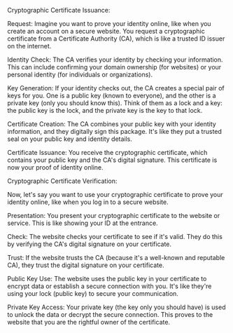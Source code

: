 Cryptographic Certificate Issuance:

Request: Imagine you want to prove your identity online, like when you create an account on a secure website. You request a cryptographic certificate from a Certificate Authority (CA), which is like a trusted ID issuer on the internet.

Identity Check: The CA verifies your identity by checking your information. This can include confirming your domain ownership (for websites) or your personal identity (for individuals or organizations).

Key Generation: If your identity checks out, the CA creates a special pair of keys for you. One is a public key (known to everyone), and the other is a private key (only you should know this). Think of them as a lock and a key: the public key is the lock, and the private key is the key to that lock.

Certificate Creation: The CA combines your public key with your identity information, and they digitally sign this package. It's like they put a trusted seal on your public key and identity details.

Certificate Issuance: You receive the cryptographic certificate, which contains your public key and the CA's digital signature. This certificate is now your proof of identity online.

Cryptographic Certificate Verification:

Now, let's say you want to use your cryptographic certificate to prove your identity online, like when you log in to a secure website.

Presentation: You present your cryptographic certificate to the website or service. This is like showing your ID at the entrance.

Check: The website checks your certificate to see if it's valid. They do this by verifying the CA's digital signature on your certificate.

Trust: If the website trusts the CA (because it's a well-known and reputable CA), they trust the digital signature on your certificate.

Public Key Use: The website uses the public key in your certificate to encrypt data or establish a secure connection with you. It's like they're using your lock (public key) to secure your communication.

Private Key Access: Your private key (the key only you should have) is used to unlock the data or decrypt the secure connection. This proves to the website that you are the rightful owner of the certificate.
